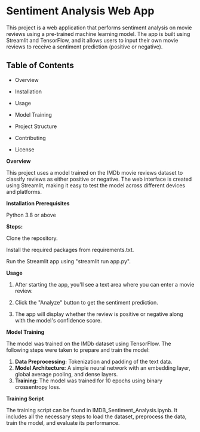 # **Sentiment Analysis Web App**

This project is a web application that performs sentiment analysis on movie reviews using a pre-trained machine learning model. The app is built using Streamlit and TensorFlow, and it allows users to input their own movie reviews to receive a sentiment prediction (positive or negative).

## **Table of Contents**

- Overview

- Installation

- Usage

- Model Training

- Project Structure

- Contributing

- License

**Overview**

This project uses a model trained on the IMDb movie reviews dataset to classify reviews as either positive or negative. The web interface is created using Streamlit, making it easy to test the model across different devices and platforms.

**Installation Prerequisites**

Python 3.8 or above

**Steps:**

Clone the repository.

Install the required packages from requirements.txt.

Run the Streamlit app using "streamlit run app.py".

**Usage**

1. After starting the app, you'll see a text area where you can enter a movie review.

2. Click the "Analyze" button to get the sentiment prediction.
   
3. The app will display whether the review is positive or negative along with the model's confidence score.

**Model Training**

The model was trained on the IMDb dataset using TensorFlow. The following steps were taken to prepare and train the model:

1. **Data Preprocessing:** Tokenization and padding of the text data.
2. **Model Architecture:** A simple neural network with an embedding layer, global average pooling, and dense layers.
3. **Training:** The model was trained for 10 epochs using binary crossentropy loss.


**Training Script**

The training script can be found in IMDB_Sentiment_Analysis.ipynb. It includes all the necessary steps to load the dataset, preprocess the data, train the model, and evaluate its performance.

